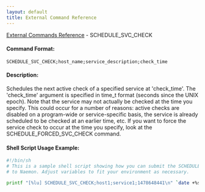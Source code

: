```yaml
---
layout: default
title: External Command Reference
---
```


<!--
************************************************
* AUTO GENERATED PAGE - USE ./update SCRIPT
************************************************
-->

<span class="glyphicon glyphicon-arrow-up"></span><a href="index.html"> External Commands Reference</a> - SCHEDULE_SVC_CHECK<br>

#### Command Format:

`SCHEDULE_SVC_CHECK;host_name;service_description;check_time`

#### Description:

Schedules the next active check of a specified service at 'check_time'. The 'check_time' argument is specified in time_t format (seconds since the UNIX epoch). Note that the service may not actually be checked at the time you specify. This could occur for a number of reasons: active checks are disabled on a program-wide or service-specific basis, the service is already scheduled to be checked at an earlier time, etc. If you want to force the service check to occur at the time you specify, look at the SCHEDULE_FORCED_SVC_CHECK command.

#### Shell Script Usage Example:

```sh
#!/bin/sh
# This is a sample shell script showing how you can submit the SCHEDULE_SVC_CHECK command
# to Naemon. Adjust variables to fit your environment as necessary.

printf "[%lu] SCHEDULE_SVC_CHECK;host1;service1;1478648441\n" `date +%s` > /var/lib/naemon/naemon.cmd
```
